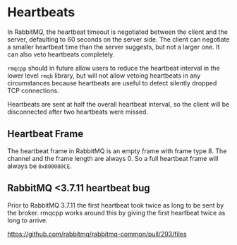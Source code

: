 # Heartbeats

In RabbitMQ, the heartbeat timeout is negotiated between the client
and the server, defaulting to 60 seconds on the server side.  The
client can negotiate a smaller heartbeat time than the server
suggests, but not a larger one.  It can also veto heartbeats
completely.

`rmqcpp` should in future allow users to reduce the heartbeat interval
in the lower level `rmqb` library, but will not allow vetoing heartbeats
in any circumstances because heartbeats are useful to detect silently
dropped TCP connections.

Heartbeats are sent at half the overall heartbeat interval, so the
client will be disconnected after two heartbeats were missed.

## Heartbeat Frame

The heartbeat frame in RabbitMQ is an empty frame with frame type 8.
The channel and the frame length are always 0.  So a full heartbeat
frame will always be `0x800000CE`.

## RabbitMQ <3.7.11 heartbeat bug

Prior to RabbitMQ 3.7.11 the first heartbeat took twice as long to be sent
by the broker. rmqcpp works around this by giving the first heartbeat twice
as long to arrive.

https://github.com/rabbitmq/rabbitmq-common/pull/293/files
